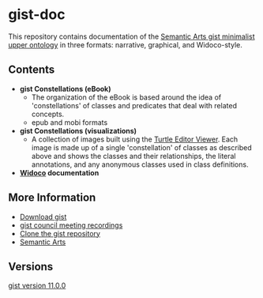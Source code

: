 gist-doc
=====

This repository contains documentation of the [Semantic Arts gist minimalist upper ontology](https://github.com/semanticarts/gist/tree/master) in three formats: narrative, graphical, and Widoco-style.

Contents
-----

* **gist Constellations (eBook)**
  * The organization of the eBook is based around the idea of 'constellations' of classes and predicates that deal with related concepts.
  * epub and mobi formats
* **gist Constellations (visualizations)**
  * A collection of images built using the [Turtle Editor Viewer](http://semantechs.co.uk/turtle-editor-viewer/).  Each image is made up of a single 'constellation' of classes as described above and shows the classes and their relationships, the literal annotations, and any anonymous classes used in class definitions.
* **[Widoco](https://github.com/dgarijo/Widoco) documentation**

More Information
-----

* [Download gist](https://www.semanticarts.com/gist/)
* [gist council meeting recordings](https://www.youtube.com/playlist?list=PLk2kJrehubb4dc3e5Db5Lvv9WMaOhV3V7)
* [Clone the gist repository](https://github.com/semanticarts/gist/tree/master)
* [Semantic Arts](https://www.semanticarts.com/)

Versions
-----

[gist version 11.0.0](https://gist-doc.semanticarts.com/gist-11.0/index-en.html)
